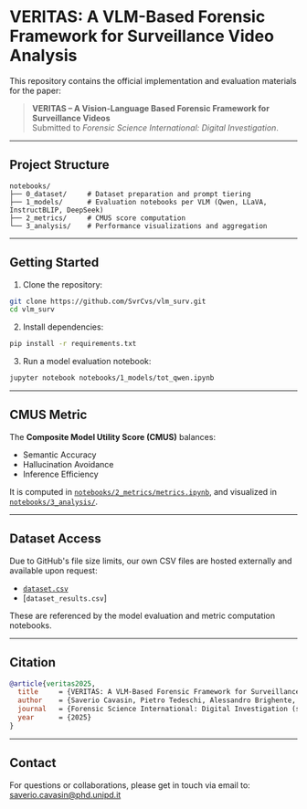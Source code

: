# VERITAS: A VLM-Based Forensic Framework for Surveillance Video Analysis

This repository contains the official implementation and evaluation materials for the paper:

> **VERITAS – A Vision-Language Based Forensic Framework for Surveillance Videos**  
> Submitted to *Forensic Science International: Digital Investigation*.

---

## Project Structure

```
notebooks/
├── 0_dataset/     # Dataset preparation and prompt tiering
├── 1_models/      # Evaluation notebooks per VLM (Qwen, LLaVA, InstructBLIP, DeepSeek)
├── 2_metrics/     # CMUS score computation
└── 3_analysis/    # Performance visualizations and aggregation
```

---

## Getting Started

1. Clone the repository:

```bash
git clone https://github.com/SvrCvs/vlm_surv.git
cd vlm_surv
```

2. Install dependencies:

```bash
pip install -r requirements.txt
```

3. Run a model evaluation notebook:

```bash
jupyter notebook notebooks/1_models/tot_qwen.ipynb
```

---

## CMUS Metric

The **Composite Model Utility Score (CMUS)** balances:
- Semantic Accuracy
- Hallucination Avoidance
- Inference Efficiency

It is computed in [`notebooks/2_metrics/metrics.ipynb`](notebooks/2_metrics/metrics.ipynb), and visualized in [`notebooks/3_analysis/`](notebooks/3_analysis/).

---

## Dataset Access

Due to GitHub's file size limits, our own CSV files are hosted externally and available upon request:

- [`dataset.csv`]('https://github.com/Xuange923/Surveillance-Video-Understanding?tab=readme-ov-file')
- [`dataset_results.csv`]

These are referenced by the model evaluation and metric computation notebooks.

---

## Citation

```bibtex
@article{veritas2025,
  title     = {VERITAS: A VLM-Based Forensic Framework for Surveillance Videos},
  author    = {Saverio Cavasin, Pietro Tedeschi, Alessandro Brighente, Simone Milani, Mauro Conti},
  journal   = {Forensic Science International: Digital Investigation (submitted)},
  year      = {2025}
}
```

---

## Contact

For questions or collaborations, please get in touch via email to: saverio.cavasin@phd.unipd.it
